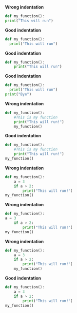 
**Wrong indentation**
```python
def my_function():
print("This will run")
```

**Good indentation**
```python
def my_function():
  print("This will run")
```

**Good indentation**
```python
def my_function():
    print("This will run")
```

**Good indentation**
```python
def my_function():
  print("This will run")
print("Bye")
```

**Wrong indentation**
```python
def my_function():
    #This is my function
    print("This will run!")
    my_function()
```

**Good indentation**
```python
def my_function():
    #This is my function
    print("This will run!")
my_function()
```
**Wrong indentation**
```python
def my_function():
    a = 3
    if a > 2:
        print("This will run!")
my_function()
```

**Wrong indentation**
```python
def my_function():
a = 3
    if a > 2:
        print("This will run!")
my_function()
```

**Wrong indentation**
```python
def my_function():
    a = 3
    if a > 2:
        print("This will run!")
    my_function()
```

**Good indentation**
```python
def my_function():
    a = 3
    if a > 2:
        print("This will run!")
my_function()
```